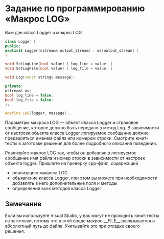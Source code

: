 # Задание по программированию «Макрос LOG»

Вам дан класс Logger и макрос LOG

```C++
class Logger {
public:
explicit Logger(ostream& output_stream) : os(output_stream) {
}

void SetLogLine(bool value) { log_line = value; }
void SetLogFile(bool value) { log_file = value; }

void Log(const string& message);

private:
ostream& os;
bool log_line = false;
bool log_file = false;
};

#define LOG(logger, message) ...
```

Параметры макроса LOG — объект класса Logger и строковое сообщение, которое должно быть передано в метод Log. В зависимости от настроек объекта класса Logger логируемое сообщение должно предваряться именем файла или номером строки. Смотрите юнит-тесты в заготовке решения для более подробного описания поведения.

Реализуйте макрос LOG так, чтобы он добавлял в логируемое сообщение имя файла и номер строки в зависимости от настроек объекта logger. Пришлите на проверку cpp-файл, содержащий

* реализацию макроса LOG
* объявление класса Logger, при этом вы можете при необходимости добавлять в него дополнительные поля и методы
* определения всех методов класса Logger

## Замечание

Если вы используете Visual Studio, у вас могут не проходить юнит-тесты из заготовки, потому что в этой среде макрос \_\_FILE\_\_ раскрывается в абсолютный путь до файла. Учитывайте это при отладке своего решения.
